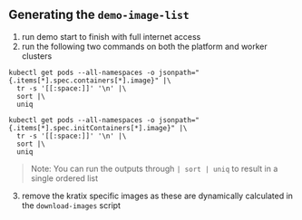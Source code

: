 ## Generating the `demo-image-list`

1. run demo start to finish with full internet access
2. run the following two commands on both the platform and worker clusters
  ```
  kubectl get pods --all-namespaces -o jsonpath="{.items[*].spec.containers[*].image}" |\
    tr -s '[[:space:]]' '\n' |\
    sort |\
    uniq
  ```
  ```
  kubectl get pods --all-namespaces -o jsonpath="{.items[*].spec.initContainers[*].image}" |\
    tr -s '[[:space:]]' '\n' |\
    sort |\
    uniq
  ```
  > Note: You can run the outputs through `| sort | uniq` to result in a single ordered list
3. remove the kratix specific images as these are dynamically calculated in the `download-images` script
